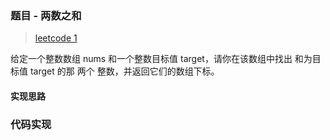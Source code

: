 ### 题目 - 两数之和

> [leetcode 1](https://leetcode-cn.com/problems/two-sum/)

给定一个整数数组 nums 和一个整数目标值 target，请你在该数组中找出 和为目标值 target 的那 两个 整数，并返回它们的数组下标。

#### 实现思路

### 代码实现

```js

```
